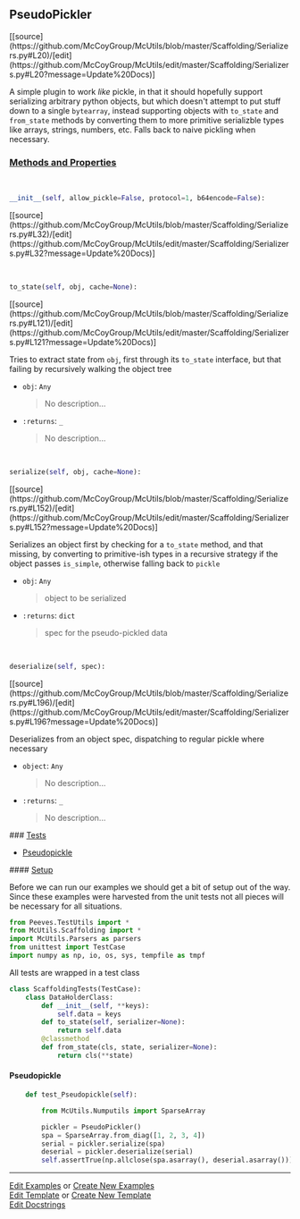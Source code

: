 ## <a id="McUtils.Scaffolding.Serializers.PseudoPickler">PseudoPickler</a> 
<div class="docs-source-link" markdown="1">
[[source](https://github.com/McCoyGroup/McUtils/blob/master/Scaffolding/Serializers.py#L20)/[edit](https://github.com/McCoyGroup/McUtils/edit/master/Scaffolding/Serializers.py#L20?message=Update%20Docs)]
</div>

A simple plugin to work _like_ pickle, in that it should
hopefully support serializing arbitrary python objects, but which
doesn't attempt to put stuff down to a single `bytearray`, instead
supporting objects with `to_state` and `from_state` methods by converting
them to more primitive serializble types like arrays, strings, numbers,
etc.
Falls back to naive pickling when necessary.

<div class="collapsible-section">
 <div class="collapsible-section collapsible-section-header" markdown="1">
 
### <a class="collapse-link" data-toggle="collapse" href="#methods">Methods and Properties</a> <a class="float-right" data-toggle="collapse" href="#methods"><i class="fa fa-chevron-down"></i></a>

 </div>
 <div class="collapsible-section collapsible-section-body collapse" id="methods" markdown="1">

<a id="McUtils.Scaffolding.Serializers.PseudoPickler.__init__" class="docs-object-method">&nbsp;</a> 
```python
__init__(self, allow_pickle=False, protocol=1, b64encode=False): 
```
<div class="docs-source-link" markdown="1">
[[source](https://github.com/McCoyGroup/McUtils/blob/master/Scaffolding/Serializers.py#L32)/[edit](https://github.com/McCoyGroup/McUtils/edit/master/Scaffolding/Serializers.py#L32?message=Update%20Docs)]
</div>

<a id="McUtils.Scaffolding.Serializers.PseudoPickler.to_state" class="docs-object-method">&nbsp;</a> 
```python
to_state(self, obj, cache=None): 
```
<div class="docs-source-link" markdown="1">
[[source](https://github.com/McCoyGroup/McUtils/blob/master/Scaffolding/Serializers.py#L121)/[edit](https://github.com/McCoyGroup/McUtils/edit/master/Scaffolding/Serializers.py#L121?message=Update%20Docs)]
</div>

Tries to extract state from `obj`, first through its `to_state`
        interface, but that failing by recursively walking the object
        tree
- `obj`: `Any`
    >No description...
- `:returns`: `_`
    >No description...

<a id="McUtils.Scaffolding.Serializers.PseudoPickler.serialize" class="docs-object-method">&nbsp;</a> 
```python
serialize(self, obj, cache=None): 
```
<div class="docs-source-link" markdown="1">
[[source](https://github.com/McCoyGroup/McUtils/blob/master/Scaffolding/Serializers.py#L152)/[edit](https://github.com/McCoyGroup/McUtils/edit/master/Scaffolding/Serializers.py#L152?message=Update%20Docs)]
</div>

Serializes an object first by checking for a `to_state`
        method, and that missing, by converting to primitive-ish types
        in a recursive strategy if the object passes `is_simple`, otherwise
        falling back to `pickle`
- `obj`: `Any`
    >object to be serialized
- `:returns`: `dict`
    >spec for the pseudo-pickled data

<a id="McUtils.Scaffolding.Serializers.PseudoPickler.deserialize" class="docs-object-method">&nbsp;</a> 
```python
deserialize(self, spec): 
```
<div class="docs-source-link" markdown="1">
[[source](https://github.com/McCoyGroup/McUtils/blob/master/Scaffolding/Serializers.py#L196)/[edit](https://github.com/McCoyGroup/McUtils/edit/master/Scaffolding/Serializers.py#L196?message=Update%20Docs)]
</div>

Deserializes from an object spec, dispatching
        to regular pickle where necessary
- `object`: `Any`
    >No description...
- `:returns`: `_`
    >No description...

 </div>
</div>



<div class="collapsible-section">
 <div class="collapsible-section collapsible-section-header" markdown="1">
### <a class="collapse-link" data-toggle="collapse" href="#tests">Tests</a> <a class="float-right" data-toggle="collapse" href="#tests"><i class="fa fa-chevron-down"></i></a>
 </div>
<div class="collapsible-section collapsible-section-body collapse show" id="tests" markdown="1">

- [Pseudopickle](#Pseudopickle)

<div class="collapsible-section">
 <div class="collapsible-section collapsible-section-header" markdown="1">
#### <a class="collapse-link" data-toggle="collapse" href="#test-setup">Setup</a> <a class="float-right" data-toggle="collapse" href="#test-setup"><i class="fa fa-chevron-down"></i></a>
 </div>
 <div class="collapsible-section collapsible-section-body collapse" id="test-setup" markdown="1">

Before we can run our examples we should get a bit of setup out of the way.
Since these examples were harvested from the unit tests not all pieces
will be necessary for all situations.
```python
from Peeves.TestUtils import *
from McUtils.Scaffolding import *
import McUtils.Parsers as parsers
from unittest import TestCase
import numpy as np, io, os, sys, tempfile as tmpf
```

All tests are wrapped in a test class
```python
class ScaffoldingTests(TestCase):
    class DataHolderClass:
        def __init__(self, **keys):
            self.data = keys
        def to_state(self, serializer=None):
            return self.data
        @classmethod
        def from_state(cls, state, serializer=None):
            return cls(**state)
```

 </div>
</div>

#### <a name="Pseudopickle">Pseudopickle</a>
```python
    def test_Pseudopickle(self):

        from McUtils.Numputils import SparseArray

        pickler = PseudoPickler()
        spa = SparseArray.from_diag([1, 2, 3, 4])
        serial = pickler.serialize(spa)
        deserial = pickler.deserialize(serial)
        self.assertTrue(np.allclose(spa.asarray(), deserial.asarray()))
```

 </div>
</div>

___

[Edit Examples](https://github.com/McCoyGroup/McUtils/edit/gh-pages/ci/examples/McUtils/Scaffolding/Serializers/PseudoPickler.md) or 
[Create New Examples](https://github.com/McCoyGroup/McUtils/new/gh-pages/?filename=ci/examples/McUtils/Scaffolding/Serializers/PseudoPickler.md) <br/>
[Edit Template](https://github.com/McCoyGroup/McUtils/edit/gh-pages/ci/docs/McUtils/Scaffolding/Serializers/PseudoPickler.md) or 
[Create New Template](https://github.com/McCoyGroup/McUtils/new/gh-pages/?filename=ci/docs/templates/McUtils/Scaffolding/Serializers/PseudoPickler.md) <br/>
[Edit Docstrings](https://github.com/McCoyGroup/McUtils/edit/master/Scaffolding/Serializers.py#L20?message=Update%20Docs)